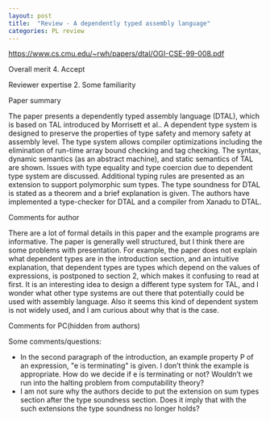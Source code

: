 ```yaml
---
layout: post
title:  "Review - A dependently typed assembly language"
categories: PL review
---
```


https://www.cs.cmu.edu/~rwh/papers/dtal/OGI-CSE-99-008.pdf

Overall merit
4. Accept

Reviewer expertise
2. Some familiarity

Paper summary

The paper presents a dependently typed assembly language (DTAL), which is based on TAL introduced by Morrisett et al.. A dependent type system is designed to preserve the properties of type safety and memory safety at assembly level. The type system allows compiler optimizations including the elimination of run-time array bound checking and tag checking. The syntax, dynamic semantics (as an abstract machine), and static semantics of TAL are shown. Issues with type equality and type coercion due to dependent type system are discussed. Additional typing rules are presented as an extension to support polymorphic sum types. The type soundness for DTAL is stated as a theorem and a brief explanation is given. The authors have implemented a type-checker for DTAL and a compiler from Xanadu to DTAL.

Comments for author

There are a lot of formal details in this paper and the example programs are informative. The paper is generally well structured, but I think there are some problems with presentation. For example, the paper does not explain what dependent types are in the introduction section, and an intuitive explanation, that dependent types are types which depend on the values of expressions, is postponed to section 2, which makes it confusing to read at first. It is an interesting idea to design a different type system for TAL, and I wonder what other type systems are out there that potentially could be used with assembly language. Also it seems this kind of dependent system is not widely used, and I am curious about why that is the case.

Comments for PC(hidden from authors)

Some comments/questions:
* In the second paragraph of the introduction, an example property
P of an expression, "e is terminating" is given. I don’t think the example is appropriate. How do we decide if e is terminating or not? Wouldn’t we run into the halting problem from computability theory?
* I am not sure why the authors decide to put the extension on sum types section after the type soundness section. Does it imply that with the such extensions the type soundness no longer holds?
